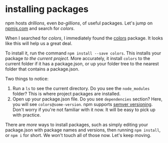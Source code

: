 # installing packages

npm hosts _drillions_, even _ba-gillions_, of useful packages.  Let's jump on [npmjs.com](http://www.npmjs.com) and search for _colors_.

When I searched for _colors_, I immediately found the [colors](https://www.npmjs.com/package/colors) package.  It looks like this will help us a great deal.

To install it, run the command `npm install --save colors`.  This installs your package _to the current project_.  More accurately, it install `colors` to the current folder if it has a package.json, or up your folder tree to the nearest folder that contains a package.json.

Two things to notice:

1. Run a `ls` to see the current directory.  Do you see the `node_modules` folder?  This is where project packages are installed.
1. Open up your package.json file.  Do you see `dependencies` section?  Here, you will see `colors@some-version`.  npm supports [semver versioning](https://docs.npmjs.com/files/package.json#version).  Don't worry if you're not familiar with it now.  It will be easy to pick up with practice.

There are _more_ ways to install packages, such as simply editing your package.json with package names and versions, then running `npm install`, or `npm i` for short.  We won't touch all of those now.  Let's keep moving.
